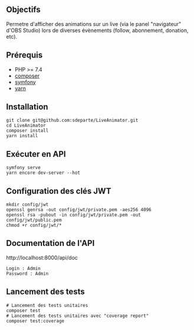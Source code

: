 Objectifs
----------
Permetre d'afficher des animations sur un live (via le panel "navigateur" d'OBS Studio) lors de diverses évènements (follow, abonnement, donation, etc).

Prérequis
------------
-  PHP >= 7.4
-  [composer](https://getcomposer.org/)
-  [symfony](https://symfony.com/download)
-  [yarn](https://classic.yarnpkg.com/en/docs/install/)

Installation
------------
```
git clone git@github.com:sdeparte/LiveAnimator.git
cd LiveAnimator
composer install
yarn install
```

Exécuter en API
----------
```
symfony serve
yarn encore dev-server --hot
```

Configuration des clés JWT
----------
```
mkdir config/jwt
openssl genrsa -out config/jwt/private.pem -aes256 4096
openssl rsa -pubout -in config/jwt/private.pem -out config/jwt/public.pem
chmod +r config/jwt/*
```

Documentation de l'API
----------
http://localhost:8000/api/doc
```
Login : Admin
Password : Admin
```

Lancement des tests
-----------------------------
```
# Lancement des tests unitaires
composer test
# Lancement des tests unitaires avec "coverage report"
composer test:coverage
```